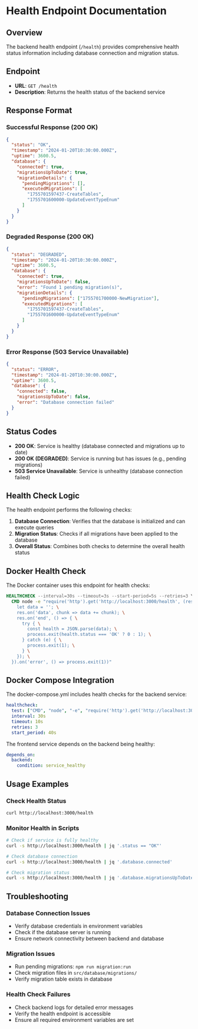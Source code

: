 # Health Endpoint Documentation

## Overview

The backend health endpoint (`/health`) provides comprehensive health status information including database connection and migration status.

## Endpoint

- **URL**: `GET /health`
- **Description**: Returns the health status of the backend service

## Response Format

### Successful Response (200 OK)
```json
{
  "status": "OK",
  "timestamp": "2024-01-20T10:30:00.000Z",
  "uptime": 3600.5,
  "database": {
    "connected": true,
    "migrationsUpToDate": true,
    "migrationDetails": {
      "pendingMigrations": [],
      "executedMigrations": [
        "1755701597437-CreateTables",
        "1755701600000-UpdateEventTypeEnum"
      ]
    }
  }
}
```

### Degraded Response (200 OK)
```json
{
  "status": "DEGRADED",
  "timestamp": "2024-01-20T10:30:00.000Z",
  "uptime": 3600.5,
  "database": {
    "connected": true,
    "migrationsUpToDate": false,
    "error": "Found 1 pending migration(s)",
    "migrationDetails": {
      "pendingMigrations": ["1755701700000-NewMigration"],
      "executedMigrations": [
        "1755701597437-CreateTables",
        "1755701600000-UpdateEventTypeEnum"
      ]
    }
  }
}
```

### Error Response (503 Service Unavailable)
```json
{
  "status": "ERROR",
  "timestamp": "2024-01-20T10:30:00.000Z",
  "uptime": 3600.5,
  "database": {
    "connected": false,
    "migrationsUpToDate": false,
    "error": "Database connection failed"
  }
}
```

## Status Codes

- **200 OK**: Service is healthy (database connected and migrations up to date)
- **200 OK (DEGRADED)**: Service is running but has issues (e.g., pending migrations)
- **503 Service Unavailable**: Service is unhealthy (database connection failed)

## Health Check Logic

The health endpoint performs the following checks:

1. **Database Connection**: Verifies that the database is initialized and can execute queries
2. **Migration Status**: Checks if all migrations have been applied to the database
3. **Overall Status**: Combines both checks to determine the overall health status

## Docker Health Check

The Docker container uses this endpoint for health checks:

```dockerfile
HEALTHCHECK --interval=30s --timeout=3s --start-period=5s --retries=3 \
  CMD node -e "require('http').get('http://localhost:3000/health', (res) => { \
    let data = ''; \
    res.on('data', chunk => data += chunk); \
    res.on('end', () => { \
      try { \
        const health = JSON.parse(data); \
        process.exit(health.status === 'OK' ? 0 : 1); \
      } catch (e) { \
        process.exit(1); \
      } \
    }); \
  }).on('error', () => process.exit(1))"
```

## Docker Compose Integration

The docker-compose.yml includes health checks for the backend service:

```yaml
healthcheck:
  test: ["CMD", "node", "-e", "require('http').get('http://localhost:3000/health', (res) => { let data = ''; res.on('data', chunk => data += chunk); res.on('end', () => { try { const health = JSON.parse(data); process.exit(health.status === 'OK' ? 0 : 1); } catch (e) { process.exit(1); } }); }).on('error', () => process.exit(1))"]
  interval: 30s
  timeout: 10s
  retries: 3
  start_period: 40s
```

The frontend service depends on the backend being healthy:

```yaml
depends_on:
  backend:
    condition: service_healthy
```

## Usage Examples

### Check Health Status
```bash
curl http://localhost:3000/health
```

### Monitor Health in Scripts
```bash
# Check if service is fully healthy
curl -s http://localhost:3000/health | jq '.status == "OK"'

# Check database connection
curl -s http://localhost:3000/health | jq '.database.connected'

# Check migration status
curl -s http://localhost:3000/health | jq '.database.migrationsUpToDate'
```

## Troubleshooting

### Database Connection Issues
- Verify database credentials in environment variables
- Check if the database server is running
- Ensure network connectivity between backend and database

### Migration Issues
- Run pending migrations: `npm run migration:run`
- Check migration files in `src/database/migrations/`
- Verify migration table exists in database

### Health Check Failures
- Check backend logs for detailed error messages
- Verify the health endpoint is accessible
- Ensure all required environment variables are set
